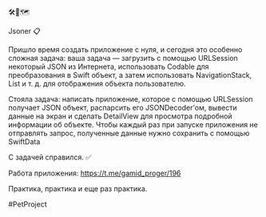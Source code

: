 🛠🧠🗺

Jsoner 📋

Пришло время создать приложение с нуля, и сегодня это особенно сложная задача: ваша задача — загрузить с помощью URLSession некоторый JSON из Интернета, использовать Codable для преобразования в Swift объект, а затем использовать NavigationStack, List и т. д. для отображения объекта пользователю.

Стояла задача: написать приложение, которое с помощью URLSession получает JSON объект, распарсить его JSONDecoder’ом, вывести данные на экран и сделать DetailView для просмотра подробной информации об объекте. Чтобы каждый раз при запуске приложения не отправлять запрос, полученные данные нужно сохранить c помощью SwiftData

С задачей справился. ✅

Работа приложения: https://t.me/gamid_proger/196

Практика, практика и еще раз практика.


#PetProject
